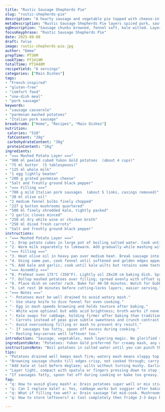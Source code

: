 ```yaml
---
title: "Rustic Sausage Shepherds Pie"
slug: "rustic-shepherds-pie"
description: "A hearty sausage and vegetable pie topped with cheese-infused mashed potatoes. Uses lightly spiced pork sausage with sautéed fennel and kale in place of traditional greens. Incorporates parmesan for a nutty finish. Ideal comfort food substituting frozen peas with fresh diced carrots for texture contrast. Adaptation includes beaten egg in mash for binding and browning. Cooked to golden crust, bubbling around edges—savoury aroma fills kitchen. Technique focus on layering, deglazing pan juices and timing vegetables just so. Gluten-free. No nuts. Nutrient balanced with protein, fats, and carbs."
metaDescription: "Rustic Sausage Shepherds Pie layers spiced pork, sautéed fennel, kale, mushrooms, and carrots under parmesan mashed potatoes baked till golden crust forms."
ogDescription: "Sausage chunks browned, fennel soft, kale wilted. Layers pressed tight. Cheese bubbles, browns. Carrots crunch beneath creamy mash. Rustic flavors and textures play in oven heat."
focusKeyphrase: "Rustic Sausage Shepherds Pie"
date: 2025-08-08
draft: false
image: rustic-shepherds-pie.jpg
author: "Emma"
prepTime: PT30M
cookTime: PT1H10M
totalTime: PT1H40M
recipeYield: "6 servings"
categories: ["Main Dishes"]
tags:
- "French-inspired"
- "gluten-free"
- "comfort food"
- "one-dish meal"
- "pork sausage"
keywords:
- "sausage casserole"
- "parmesan mashed potatoes"
- "Italian pork sausage"
breadcrumb: ["Home", "Recipes", "Main Dishes"]
nutrition: 
 calories: "510"
 fatContent: "28g"
 carbohydrateContent: "38g"
 proteinContent: "26g"
ingredients:
- "=== Mashed Potato Layer ==="
- "900 ml peeled cubed Yukon Gold potatoes  (about 4 cups)"
- "75 ml butter  (5 tablespoons)"
- "125 ml whole milk"
- "1 egg lightly beaten"
- "200 g grated parmesan cheese"
- "Salt and freshly ground black pepper"
- "=== Filling ==="
- "700 g mild Italian pork sausages  (about 5 links, casings removed)"
- "30 ml olive oil"
- "2 medium fennel bulbs finely chopped"
- "227 g button mushrooms quartered"
- "500 ml finely shredded kale, tightly packed"
- "2 garlic cloves minced"
- "250 ml dry white wine or chicken broth"
- "250 ml diced fresh carrots"
- "Salt and freshly ground black pepper"
instructions:
- "=== Mashed Potato Layer ==="
- "1. Drop potato cubes in large pot of boiling salted water. Cook until fork-tender but not falling apart—test after 15-20 min. Drain thoroughly. Return hot potatoes to pot off heat. Stir in butter; let melt slowly in residual heat—no over-stirring to avoid gluey mash."
- "2. Warm milk separately to lukewarm. Add gradually while mashing with hand masher or ricer for fluffy texture. Stir in beaten egg for binding and shine; season with salt and pepper. Fold in half the parmesan. Cover to keep warm until assembly."
- "=== Filling ==="
- "3. Heat olive oil in heavy pan over medium heat. Break sausage into chunks, sauté until browned but not fully cooked through—about 7 minutes. Remove sausage, set aside."
- "4. Using same pan, cook fennel until softened and golden edges appear, around 8 minutes. Adds sweet, anise aroma that cuts richness. Toss in mushrooms and sauté until juices evaporate and edges crisp, another 5-7 min. Salt now to draw moisture out."
- "5. Add kale and garlic; cook until kale wilts but retains some texture, about 3 minutes. Pour in wine or broth to deglaze—scrape browned bits for deep flavor. Simmer until liquid reduces slightly, about 5 minutes. Add diced carrots, cook gently so still crunchy, not mushy. Return sausage to pan; mix thoroughly. Adjust seasoning."
- "=== Assembly ==="
- "6. Preheat oven 175°C (350°F). Lightly oil 28x20 cm baking dish. Spread sausage-vegetable mixture evenly on bottom. Press down to compact layers; prevents soggy bottom."
- "7. Dollop mashed potatoes over filling; spread evenly with offset spatula. Sprinkle remaining parmesan thickly."
- "8. Place dish on center rack. Bake for 40-50 minutes. Watch for bubbling edges and golden cheese crust; flaky spots indicate doneness."
- "9. Let rest 10 minutes before cutting—locks layers, easier serving."
- "=== Notes ==="
- "- Potatoes must be well drained to avoid watery mash."
- "- Use sharp knife to dice fennel for even cooking."
- "- Egg in mash speeds browning and holds texture after baking."
- "- White wine optional but adds acid brightness; broth works if none."
- "- Kale swaps for cabbage, holding firmer after baking than traditional varieties. Offers bitter counterpoint."
- "- Carrots instead of peas give subtle sweetness and crunch contrast."
- "- Avoid overcooking filling or mash to prevent dry result."
- "- If sausages too fatty, spoon off excess during cooking."
- "- Resting key—serves well leftover too."
introduction: "Sausage, vegetables, mash layering magic. No glorified shepherd’s pie here. Learned the hard way—sloppy mash made gloopy mess. Add that beaten egg last minute—helps binding, crisping top like golden good crust. Switch fennel for onion—adds bright, sweet perfume. Mushrooms get cooked slow, juices released then almost dry, not mushy. Use kale not cabbage; holds texture after baking, little bitter bite. Carrots replace peas for unexpected crunch. Wine in deglazing step lifts flavors, broth or water as fallback. Layering tight, no gaps—keeps pie neat. Resting 10 minutes after baking is crucial to let everything settle. Watch cheese melt brown spots; smells lift kitchen spirits. This isn’t quick recipe but worth every minute. Play with texture, aroma, flavors—not just slapping in pot."
ingredientsNote: "Potatoes: Yukon Gold preferred for creamy mash, any waxy potato can work but avoid starchy Russets that disintegrate. Butter can swap for olive oil for less saturated fat. Milk warmed to preserve temperature in mash—cold milk kills texture. Egg adds protein, helps set mash in oven; no egg yields fluffier but more crumbly topping. Parmesan offers sharp nutty flavor, swap with aged cheddar if preferred. Sausages: use mild Italian or Toulouse-style for richness; leaner meat dries filling. Fennel is subtle twist—if unavailable, sweet onion with pinch fennel seeds substitute. Kale toughens in oven holds up better than cabbage, which can turn soggy. Mushrooms add earthiness; brown button or shiitake both play well here. Carrots fresh diced in place of peas, fresh or frozen, for texture play. White wine optional, broth or water fills role. Olive oil lends flavor, butter can be used but less heat stable for filling."
instructionsNote: "Boil potatoes in salted water until you can punch through with fork easily. Drain well or mash too wet, ruins whole layer. Butter off heat melts better. Stir milk gradually while mashing prevents gummy lumps. Egg whisked in last for shine and structure. Brown sausage chunks until slightly caramelized; sausage fat renders adding flavor but be cautious about burning. Cook fennel slow until soft but colored, no steam just light browning. Mushrooms sweat out water, then fry dry—don’t overload pan, else they stew not brown. Kale added last to keep some bite, garlic towards end to avoid burnt flavor. Deglaze pan with wine or stock, scraping caramelized bits—that’s flavor gold. Layering tight stops juices leaking out, keeps edges crisp. Top thick with cheese; covers mash for crust. Bake mid-rack to cook evenly, watch cheese bubble and brown naturally. Rest before cutting prevents sloppy slices; heat redistributes, flavors meld. Serve warm with crisp salad for contrast or alone as comfort plate."
tips:
- "Potatoes drained well keeps mash firm; watery mash means sloppy top layer. Use Yukon Gold for creaminess, avoid Russets or waxy spuds disintegrate fast. Butter melts off heat, slow; avoid stirring too much or you get glue instead of fluff. Milk warmed lukewarm; cold kills softness. Add egg last to hold mash amid oven heat—binds and browns nicely, skip egg for fluff but fragile top."
- "Browning sausage chunks till edges crisp, not cooked through; carry on cooking layered. Fat renders slowly, flavors build bottom. Fennel softens slowly in olive oil, edges turning golden. Adds subtle anise scent, cuts richness from pork. Mushrooms sweat first, then fry dry edges crisp; wet mushrooms stew and lose texture. Salt mushrooms after juices start releasing or you lock moisture in."
- "Add kale at last before deglaze; wilts without turning mushy. Garlic near end, sharp smell can burn fast. Deglaze with wine or broth, scrape brown bits stuck on pan bottom, that's umami depth. Reduce liquid enough but keep some moisture. Carrots diced fresh, added last to keep crunch; peas swap works if carrots missing but less texture contrast."
- "Layer tight, compact with spatula or fingers pressing down to stop juices leaking out during baking. Too loose layers means watery bottom or soggy crust. Cheese spread thick on top; melts, browns and seals mash from drying. Oven mid-rack, 175°C steady heat. Watch bubbling edges and golden cheese spots. Rest 10 minutes after baking; warmth settles layers, makes slicing cleaner."
- "If sausages fatty, spoon fat off during cooking or bake too greasy. Swap fennel for sweet onion plus pinch fennel seeds if no bulbs available. Butter can trade for olive oil but less stable heat wise. Parmesan sharp nutty flavor key; aged cheddar alternative but milder. Mushrooms brown button preferred; shiitake adds earthiness, swap as needed. White wine optional; broth or water fallback but less brightness."
faq:
- "q: How to avoid gluey mash? a: Drain potatoes super well or mix sticks. Use warm milk. Butter melts slow off heat. Add beaten egg last. Don't mash too much or stirring overdone—fluffy texture comes from just right mashing and timing. Tried skipping egg once, mash crumbly top, next time added, crisp top formed better."
- "q: Can I replace kale? a: Yes, cabbage works but soggier after baking. Kale holds texture better, faint bitterness adds balance. If no kale, spinach can wilt too fast, mush. Fennel can swap for sweet onion plus fennel seeds for aroma similar. Mushrooms can be button or shiitake depending on depth wanted. Carrots best for crunch, peas softer alternative."
- "q: What if filling too wet? a: Drain sausage fat mid-cook. Mushrooms dry fry edges before adding kale. Salt mushrooms after sweating draws out moisture. Avoid overcooking mash so excess moisture doesn’t run down. Bake time key toaster for evaporation. If watery, next time press layers tighter. Let pie rest before cutting to firm layers better."
- "q: How to store leftovers? a: Cool completely then fridge 2-3 days best. Reheat oven covered to keep moist, air fryer crisp top. Can freeze in airtight container; thaw 24 hrs fridge prior to baking reheating. Leftover slices heat up well skillet on medium low. Avoid microwave if possible keeps textures intact. Rest again before serving leftovers."

---
```

